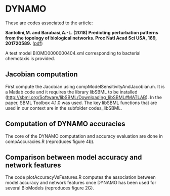 # DYNAMO

These are codes associated to the article: 

**Santolini,M. and Barabasi,A.-L. (2018) Predicting perturbation patterns from the topology of biological networks. Proc Natl Acad Sci USA, 169, 201720589.** ([pdf](https://marcsantolini.files.wordpress.com/2018/06/1720589115-full.pdf))

A test model BIOMD0000000404.xml corresponding to bacterial chemotaxis is provided. 

## Jacobian computation
First compute the Jacobian using compModelSensitivityAndJacobian.m. It is a Matlab code and it requires the library libSBML to be installed (http://sbml.org/Software/libSBML/Downloading_libSBML#MATLAB). In the paper, SBML Toolbox 4.1.0 was used. The key libSBML functions that are used in our context are in the subfolder codes_libSBML.

## Computation of DYNAMO accuracies
The core of the DYNAMO computation and accuracy evaluation are done in compAccuracies.R (reproduces figure 4b). 

## Comparison between model accuracy and network features
The code plotAccuracyVsFeatures.R computes the association between model accuracy and network features once DYNAMO has been used for several BioModels (reproduces figure 2G). 



